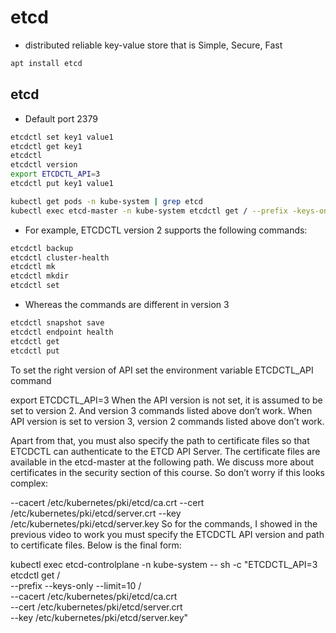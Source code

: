 # etcd
- distributed reliable key-value store that is Simple, Secure, Fast

```bash
apt install etcd
```

## etcd
- Default port 2379
```bash
etcdctl set key1 value1
etcdctl get key1
etcdctl
etcdctl version
export ETCDCTL_API=3
etcdctl put key1 value1
```
```bash
kubectl get pods -n kube-system | grep etcd
kubectl exec etcd-master -n kube-system etcdctl get / --prefix -keys-only
```

- For example, ETCDCTL version 2 supports the following commands:
```bash
etcdctl backup
etcdctl cluster-health
etcdctl mk
etcdctl mkdir
etcdctl set
```
- Whereas the commands are different in version 3
```bash
etcdctl snapshot save
etcdctl endpoint health
etcdctl get
etcdctl put
```

To set the right version of API set the environment variable ETCDCTL_API command

export ETCDCTL_API=3
When the API version is not set, it is assumed to be set to version 2. And version 3 commands listed above don’t work. When API version is set to version 3, version 2 commands listed above don’t work.

Apart from that, you must also specify the path to certificate files so that ETCDCTL can authenticate to the ETCD API Server. The certificate files are available in the etcd-master at the following path. We discuss more about certificates in the security section of this course. So don’t worry if this looks complex:

--cacert /etc/kubernetes/pki/etcd/ca.crt
--cert /etc/kubernetes/pki/etcd/server.crt
--key /etc/kubernetes/pki/etcd/server.key
So for the commands, I showed in the previous video to work you must specify the ETCDCTL API version and path to certificate files. Below is the final form:

kubectl exec etcd-controlplane -n kube-system -- sh -c "ETCDCTL_API=3 etcdctl get / \
  --prefix --keys-only --limit=10 / \
  --cacert /etc/kubernetes/pki/etcd/ca.crt \
  --cert /etc/kubernetes/pki/etcd/server.crt \
  --key /etc/kubernetes/pki/etcd/server.key"






